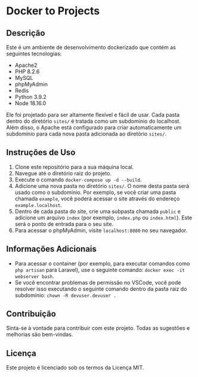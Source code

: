 # Docker to Projects

## Descrição

Este é um ambiente de desenvolvimento dockerizado que contém as seguintes tecnologias:

- Apache2
- PHP 8.2.6
- MySQL
- phpMyAdmin
- Redis
- Python 3.9.2
- Node 18.16.0

Ele foi projetado para ser altamente flexível e fácil de usar. Cada pasta dentro do diretório `sites/` é tratada como um subdomínio do localhost. Além disso, o Apache está configurado para criar automaticamente um subdomínio para cada nova pasta adicionada ao diretório `sites/`.

## Instruções de Uso

1. Clone este repositório para a sua máquina local.
2. Navegue até o diretório raiz do projeto.
3. Execute o comando `docker-compose up -d --build`.
4. Adicione uma nova pasta no diretório `sites/`. O nome desta pasta será usado como o subdomínio. Por exemplo, se você criar uma pasta chamada `example`, você poderá acessar o site através do endereço `example.localhost`.
5. Dentro de cada pasta do site, crie uma subpasta chamada `public` e adicione um arquivo `index` (por exemplo, `index.php` ou `index.html`). Este será o ponto de entrada para o seu site.
6. Para acessar o phpMyAdmin, visite `localhost:8080` no seu navegador.

## Informações Adicionais

- Para acessar o container (por exemplo, para executar comandos como `php artisan` para Laravel), use o seguinte comando: `docker exec -it webserver bash`.
- Se você encontrar problemas de permissão no VSCode, você pode resolver isso executando o seguinte comando dentro da pasta raiz do subdomínio: `chown -R devuser.devuser .`

## Contribuição

Sinta-se à vontade para contribuir com este projeto. Todas as sugestões e melhorias são bem-vindas.

## Licença

Este projeto é licenciado sob os termos da Licença MIT.
